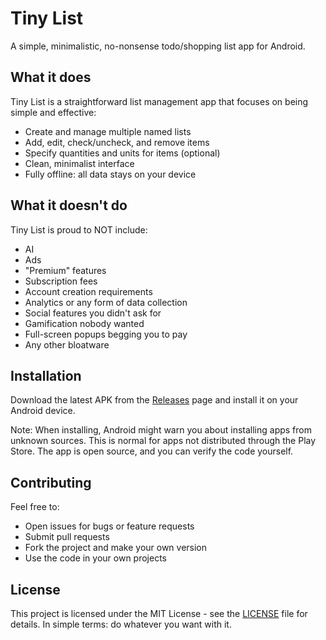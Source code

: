 # Tiny List

A simple, minimalistic, no-nonsense todo/shopping list app for Android.

## What it does

Tiny List is a straightforward list management app that focuses on being simple and effective:

- Create and manage multiple named lists
- Add, edit, check/uncheck, and remove items
- Specify quantities and units for items (optional)
- Clean, minimalist interface
- Fully offline: all data stays on your device

## What it doesn't do

Tiny List is proud to NOT include:
- AI
- Ads
- "Premium" features
- Subscription fees
- Account creation requirements
- Analytics or any form of data collection
- Social features you didn't ask for
- Gamification nobody wanted
- Full-screen popups begging you to pay
- Any other bloatware

## Installation

Download the latest APK from the [Releases](../../releases) page and install it on your Android device.

Note: When installing, Android might warn you about installing apps from unknown sources. This is normal for apps not distributed through the Play Store. The app is open source, and you can verify the code yourself.

## Contributing

Feel free to:
- Open issues for bugs or feature requests
- Submit pull requests
- Fork the project and make your own version
- Use the code in your own projects

## License

This project is licensed under the MIT License - see the [LICENSE](LICENSE) file for details. In simple terms: do whatever you want with it.